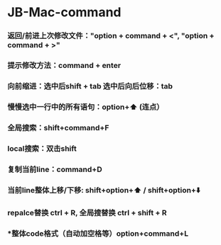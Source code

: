 # JB-Mac-command

### 返回/前进上次修改文件："option + command + <", "option + command + >"

### 提示修改方法：command + enter

### 向前缩进：选中后shift + tab  选中后向后位移：tab

### 慢慢选中一行中的所有语句：option+⬆️ (连点）

### 全局搜索：shift+command+F

### local搜索：双击shift

### 复制当前line：command+D

### 当前line整体上移/下移: shift+option+⬆️ / shift+option+⬇️

### repalce替换 ctrl + R, 全局搜替换 ctrl + shift + R

### *整体code格式（自动加空格等）option+command+L
